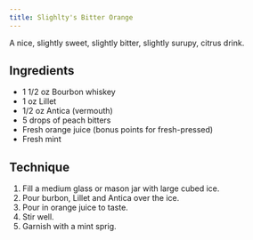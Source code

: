 ```yaml
---
title: Slighlty's Bitter Orange
---
```


A nice, slightly sweet, slightly bitter, slightly surupy, citrus drink.


Ingredients
-----------

* 1 1/2 oz Bourbon whiskey
* 1 oz Lillet
* 1/2 oz Antica (vermouth)
* 5 drops of peach bitters
* Fresh orange juice (bonus points for fresh-pressed)
* Fresh mint


Technique
-----------

1. Fill a medium glass or mason jar with large cubed ice.
2. Pour burbon, Lillet and Antica over the ice.
3. Pour in orange juice to taste.
4. Stir well.
5. Garnish with a mint sprig.